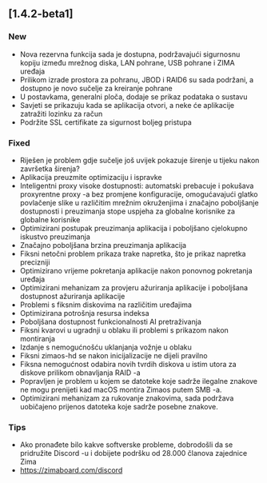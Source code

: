 ## [1.4.2-beta1]
### New
- Nova rezervna funkcija sada je dostupna, podržavajući sigurnosnu kopiju između mrežnog diska, LAN pohrane, USB pohrane i ZIMA uređaja
- Prilikom izrade prostora za pohranu, JBOD i RAID6 su sada podržani, a dostupno je novo sučelje za kreiranje pohrane
- U postavkama, generalni ploča, dodaje se prikaz podataka o sustavu
- Savjeti se prikazuju kada se aplikacija otvori, a neke će aplikacije zatražiti lozinku za račun
- Podržite SSL certifikate za sigurnost boljeg pristupa
### Fixed
- Riješen je problem gdje sučelje još uvijek pokazuje širenje u tijeku nakon završetka širenja?
- Aplikacija preuzmite optimizaciju i ispravke
- Inteligentni proxy visoke dostupnosti: automatski prebacuje i pokušava proxyrentne proxy -a bez promjene konfiguracije, omogućavajući glatko povlačenje slike u različitim mrežnim okruženjima i značajno poboljšanje dostupnosti i preuzimanja stope uspjeha za globalne korisnike za globalne korisnike
- Optimizirani postupak preuzimanja aplikacija i poboljšano cjelokupno iskustvo preuzimanja
- Značajno poboljšana brzina preuzimanja aplikacija
- Fiksni netočni problem prikaza trake napretka, što je prikaz napretka precizniji
- Optimizirano vrijeme pokretanja aplikacije nakon ponovnog pokretanja uređaja
- Optimizirani mehanizam za provjeru ažuriranja aplikacije i poboljšana dostupnost ažuriranja aplikacije
- Problemi s fiksnim diskovima na različitim uređajima
- Optimizirana potrošnja resursa indeksa
- Poboljšana dostupnost funkcionalnosti AI pretraživanja
- Fiksni kvarovi u ugradnji u oblaku ili problemi s prikazom nakon montiranja
- Izdanje s nemogućnošću uklanjanja vožnje u oblaku
- Fiksni zimaos-hd se nakon inicijalizacije ne dijeli pravilno
- Fiksna nemogućnost odabira novih tvrdih diskova u istim utora za diskove prilikom obnavljanja RAID -a
- Popravljen je problem u kojem se datoteke koje sadrže ilegalne znakove ne mogu prenijeti kad macOS montira Zimaos putem SMB -a.
- Optimizirani mehanizam za rukovanje znakovima, sada podržava uobičajeno prijenos datoteka koje sadrže posebne znakove.
### Tips
- Ako pronađete bilo kakve softverske probleme, dobrodošli da se pridružite Discord -u i dobijete podršku od 28.000 članova zajednice Zima
- <a href = "https://zimaboard.com/discord" target = "_ blank" stil = "color: blue"> https://zimaboard.com/discord </a>
